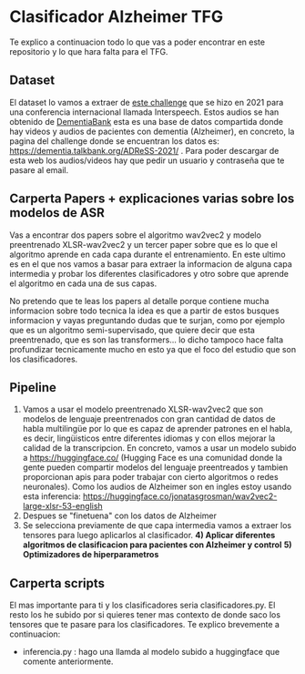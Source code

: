 # Clasificador Alzheimer TFG

Te explico a continuacion todo lo que vas a poder encontrar en este repositorio y lo que hara falta para el TFG. 

## Dataset 

El dataset lo vamos a extraer de [este challenge](https://luzs.gitlab.io/adresso-2021/) que se hizo en 2021 para una conferencia internacional llamada Interspeech. Estos audios se han obtenido de [DementiaBank](https://dementia.talkbank.org/) esta es una base de datos compartida donde hay videos y audios de pacientes con dementia (Alzheimer), en concreto, la pagina del challenge donde se encuentran los datos es: https://dementia.talkbank.org/ADReSS-2021/ . Para poder descargar de esta web los audios/videos hay que pedir un usuario y contraseña que te pasare al email. 

## Carperta Papers + explicaciones varias sobre los modelos de ASR

Vas a encontrar dos papers sobre el algoritmo wav2vec2 y modelo preentrenado XLSR-wav2vec2 y un tercer paper sobre que es lo que el algoritmo aprende en cada capa durante el entrenamiento. En este ultimo es en el que nos vamos a basar para extraer la informacion de alguna capa intermedia y probar los diferentes clasificadores y otro sobre que aprende el algoritmo en cada una de sus capas. 

No pretendo que te leas los papers al detalle porque contiene mucha informacion sobre todo tecnica la idea es que a partir de estos busques informacion y vayas preguntando dudas que te surjan, como por ejemplo que es un algoritmo semi-supervisado, que quiere decir que esta preentrenado, que es son las transformers... lo dicho tampoco hace falta profundizar tecnicamente mucho en esto ya que el foco del estudio que son los clasificadores. 


## Pipeline

1) Vamos a usar el modelo preentrenado XLSR-wav2vec2 que son modelos de lenguaje preentrenados con gran cantidad de datos de habla multilingüe por lo que es capaz de aprender patrones en el habla, es decir, lingüisticos entre diferentes idiomas y con ellos mejorar la calidad de la transcripcion. En concreto, vamos a usar un modelo subido a https://huggingface.co/ (Hugging Face es una comunidad donde la gente pueden compartir modelos del lenguaje preentreados y tambien proporcionan apis para poder trabajar con cierto algoritmos o redes neuronales). Como los audios de Alzheimer son en ingles estoy usando esta inferencia: https://huggingface.co/jonatasgrosman/wav2vec2-large-xlsr-53-english
2) Despues se "finetuena" con los datos de Alzheimer
3) Se selecciona previamente de que capa intermedia vamos a extraer los tensores para luego aplicarlos al clasificador. 
**4) Aplicar diferentes algoritmos de clasificacion para pacientes con Alzheimer y control**
**5) Optimizadores de hiperparametros**

## Carperta scripts

El mas importante para ti y los clasificadores seria clasificadores.py. El resto los he subido por si quieres tener mas contexto de donde saco los tensores que te pasare para los clasificadores. Te explico brevemente a continuacion: 

-  inferencia.py : hago una llamda al modelo subido a huggingface que comente anteriormente. 
